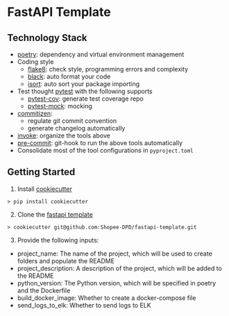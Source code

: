 # FastAPI Template

## Technology Stack

- [poetry](https://python-poetry.org/): dependency and virtual environment management
- Coding style
  - [flake8](https://flake8.pycqa.org/en/latest/): check style, programming errors and complexity
  - [black](https://github.com/psf/black): auto format your code
  - [isort](https://pycqa.github.io/isort/): auto sort your package importing
- Test thought [pytest](https://docs.pytest.org/en/) with the following supports
  - [pytest-cov](https://github.com/pytest-dev/pytest-cov): generate test coverage repo
  - [pytest-mock](https://github.com/pytest-dev/pytest-mock/): mocking
- [commitizen](https://commitizen-tools.github.io/commitizen/):
  - regulate git commit convention
  - generate changelog automatically
- [invoke](http://www.pyinvoke.org/): organize the tools above
- [pre-commit](https://pre-commit.com/): git-hook to run the above tools automatically
- Consolidate most of the tool configurations in `pyproject.toml`

## Getting Started
1. Install [cookiecutter](https://github.com/cookiecutter/cookiecutter)
```
> pip install cookiecutter
```

2. Clone the [fastapi template](https://github.com/Shopee-DPD/fastapi-template)
```
> cookiecutter git@github.com:Shopee-DPD/fastapi-template.git
```

3. Provide the following inputs:
  - project_name: The name of the project, which will be used to create folders and populate the README
  - project_description: A description of the project, which will be added to the README
  - python_version: The Python version, which will be specified in poetry and the Dockerfile
  - build_docker_image: Whether to create a docker-compose file
  - send_logs_to_elk: Whether to send logs to ELK
